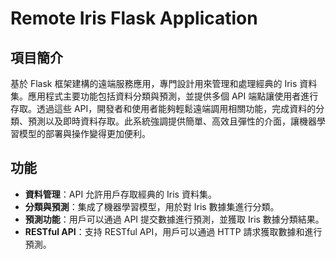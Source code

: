 # Remote Iris Flask Application

## 項目簡介

基於 Flask 框架建構的遠端服務應用，專門設計用來管理和處理經典的 Iris 資料集。應用程式主要功能包括資料分類與預測，並提供多個 API 端點讓使用者進行存取。透過這些 API，開發者和使用者能夠輕鬆遠端調用相關功能，完成資料的分類、預測以及即時資料存取。此系統強調提供簡單、高效且彈性的介面，讓機器學習模型的部署與操作變得更加便利。

## 功能

- **資料管理**：API 允許用戶存取經典的 Iris 資料集。
- **分類與預測**：集成了機器學習模型，用於對 Iris 數據集進行分類。
- **預測功能**：用戶可以通過 API 提交數據進行預測，並獲取 Iris 數據分類結果。
- **RESTful API**：支持 RESTful API，用戶可以通過 HTTP 請求獲取數據和進行預測。

